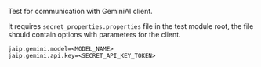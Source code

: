 Test for communication with GeminiAI client.

It requires `secret_properties.properties` file in the test module root, the file should contain options with parameters for the client.

```properties
jaip.gemini.model=<MODEL_NAME>
jaip.gemini.api.key=<SECRET_API_KEY_TOKEN>
```
